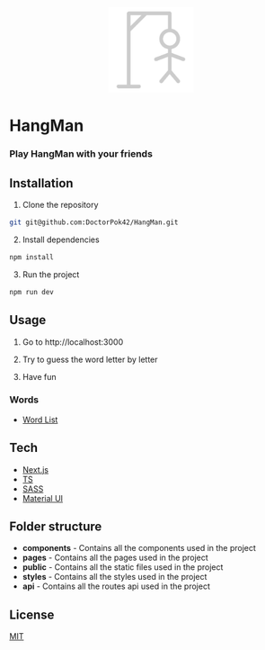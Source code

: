 <div align="center">
    <img src="public/favicon.ico" width="30%">
</div>

# HangMan

### Play HangMan with your friends

## Installation

1. Clone the repository

```bash
git git@github.com:DoctorPok42/HangMan.git
```

2. Install dependencies

```bash
npm install
```

3. Run the project

```bash
npm run dev
```

## Usage

1. Go to http://localhost:3000

2. Try to guess the word letter by letter

3. Have fun

### Words

- [Word List](https://random-word-api.herokuapp.com/all)

## Tech

- [Next.js](https://nextjs.org/)
- [TS](https://www.typescriptlang.org/)
- [SASS](https://sass-lang.com/)
- [Material UI](https://material-ui.com/)

## Folder structure

- **components** - Contains all the components used in the project
- **pages** - Contains all the pages used in the project
- **public** - Contains all the static files used in the project
- **styles** - Contains all the styles used in the project
- **api** - Contains all the routes api used in the project

## License

[MIT](https://github.com/DoctorPok42/HangMan/blob/main/LICENSE)

